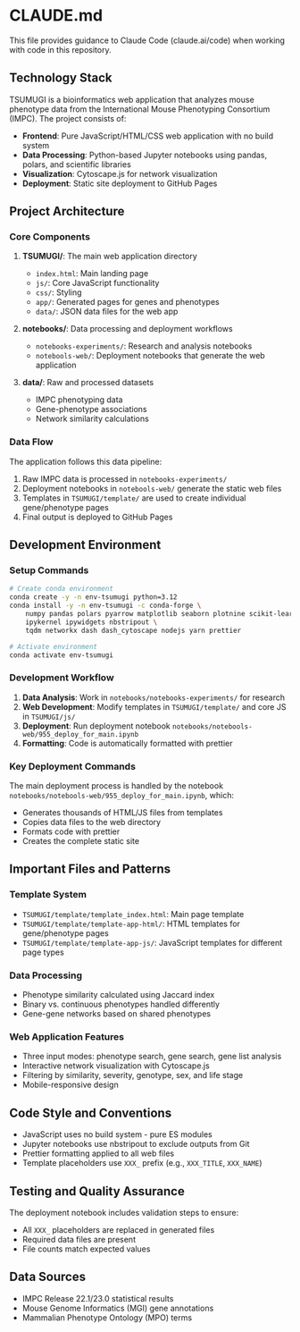 # CLAUDE.md

This file provides guidance to Claude Code (claude.ai/code) when working with code in this repository.

## Technology Stack

TSUMUGI is a bioinformatics web application that analyzes mouse phenotype data from the International Mouse Phenotyping Consortium (IMPC). The project consists of:

- **Frontend**: Pure JavaScript/HTML/CSS web application with no build system
- **Data Processing**: Python-based Jupyter notebooks using pandas, polars, and scientific libraries
- **Visualization**: Cytoscape.js for network visualization
- **Deployment**: Static site deployment to GitHub Pages

## Project Architecture

### Core Components

1. **TSUMUGI/**: The main web application directory
   - `index.html`: Main landing page
   - `js/`: Core JavaScript functionality
   - `css/`: Styling
   - `app/`: Generated pages for genes and phenotypes
   - `data/`: JSON data files for the web app

2. **notebooks/**: Data processing and deployment workflows
   - `notebooks-experiments/`: Research and analysis notebooks
   - `notebools-web/`: Deployment notebooks that generate the web application

3. **data/**: Raw and processed datasets
   - IMPC phenotyping data
   - Gene-phenotype associations
   - Network similarity calculations

### Data Flow

The application follows this data pipeline:
1. Raw IMPC data is processed in `notebooks-experiments/`
2. Deployment notebooks in `notebools-web/` generate the static web files
3. Templates in `TSUMUGI/template/` are used to create individual gene/phenotype pages
4. Final output is deployed to GitHub Pages

## Development Environment

### Setup Commands

```bash
# Create conda environment
conda create -y -n env-tsumugi python=3.12
conda install -y -n env-tsumugi -c conda-forge \
    numpy pandas polars pyarrow matplotlib seaborn plotnine scikit-learn statsmodels \
    ipykernel ipywidgets nbstripout \
    tqdm networkx dash dash_cytoscape nodejs yarn prettier

# Activate environment
conda activate env-tsumugi
```

### Development Workflow

1. **Data Analysis**: Work in `notebooks/notebooks-experiments/` for research
2. **Web Development**: Modify templates in `TSUMUGI/template/` and core JS in `TSUMUGI/js/`
3. **Deployment**: Run deployment notebook `notebooks/notebools-web/955_deploy_for_main.ipynb`
4. **Formatting**: Code is automatically formatted with prettier

### Key Deployment Commands

The main deployment process is handled by the notebook `notebooks/notebools-web/955_deploy_for_main.ipynb`, which:
- Generates thousands of HTML/JS files from templates
- Copies data files to the web directory
- Formats code with prettier
- Creates the complete static site

## Important Files and Patterns

### Template System
- `TSUMUGI/template/template_index.html`: Main page template
- `TSUMUGI/template/template-app-html/`: HTML templates for gene/phenotype pages
- `TSUMUGI/template/template-app-js/`: JavaScript templates for different page types

### Data Processing
- Phenotype similarity calculated using Jaccard index
- Binary vs. continuous phenotypes handled differently
- Gene-gene networks based on shared phenotypes

### Web Application Features
- Three input modes: phenotype search, gene search, gene list analysis
- Interactive network visualization with Cytoscape.js
- Filtering by similarity, severity, genotype, sex, and life stage
- Mobile-responsive design

## Code Style and Conventions

- JavaScript uses no build system - pure ES modules
- Jupyter notebooks use nbstripout to exclude outputs from Git
- Prettier formatting applied to all web files
- Template placeholders use `XXX_` prefix (e.g., `XXX_TITLE`, `XXX_NAME`)

## Testing and Quality Assurance

The deployment notebook includes validation steps to ensure:
- All `XXX_` placeholders are replaced in generated files
- Required data files are present
- File counts match expected values

## Data Sources

- IMPC Release 22.1/23.0 statistical results
- Mouse Genome Informatics (MGI) gene annotations
- Mammalian Phenotype Ontology (MPO) terms